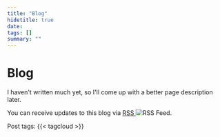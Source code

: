 ```yaml
---
title: "Blog"
hidetitle: true
date: 
tags: []
summary: ""
---
```

# Blog
I haven't written much yet, so I'll come up with a better page description later.

<p>You can receive updates to this blog via <a href="/index.xml">RSS <img class="inlineimage" src="/rss-green.svg" style="max-height:1em" alt="RSS Feed" title="Subscribe via RSS for new blog posts!"></a>.</p>

<div class="tagcloud">Post tags: {{< tagcloud >}}</div>

<br>